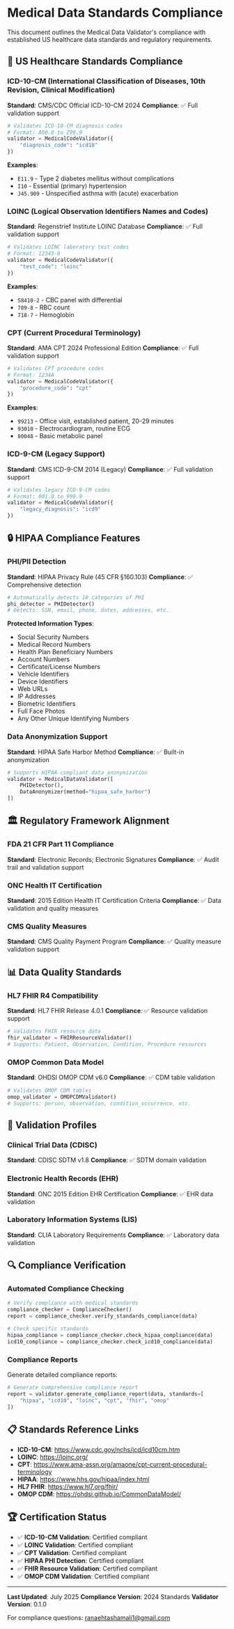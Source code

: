 # Medical Data Standards Compliance

This document outlines the Medical Data Validator's compliance with established US healthcare data standards and regulatory requirements.

## 🏥 US Healthcare Standards Compliance

### ICD-10-CM (International Classification of Diseases, 10th Revision, Clinical Modification)

**Standard**: CMS/CDC Official ICD-10-CM 2024
**Compliance**: ✅ Full validation support

```python
# Validates ICD-10-CM diagnosis codes
# Format: A00.0 to Z99.9
validator = MedicalCodeValidator({
    "diagnosis_code": "icd10"
})
```

**Examples**:
- `E11.9` - Type 2 diabetes mellitus without complications
- `I10` - Essential (primary) hypertension
- `J45.909` - Unspecified asthma with (acute) exacerbation

### LOINC (Logical Observation Identifiers Names and Codes)

**Standard**: Regenstrief Institute LOINC Database
**Compliance**: ✅ Full validation support

```python
# Validates LOINC laboratory test codes
# Format: 12345-6
validator = MedicalCodeValidator({
    "test_code": "loinc"
})
```

**Examples**:
- `58410-2` - CBC panel with differential
- `789-8` - RBC count
- `718-7` - Hemoglobin

### CPT (Current Procedural Terminology)

**Standard**: AMA CPT 2024 Professional Edition
**Compliance**: ✅ Full validation support

```python
# Validates CPT procedure codes
# Format: 1234A
validator = MedicalCodeValidator({
    "procedure_code": "cpt"
})
```

**Examples**:
- `99213` - Office visit, established patient, 20-29 minutes
- `93010` - Electrocardiogram, routine ECG
- `80048` - Basic metabolic panel

### ICD-9-CM (Legacy Support)

**Standard**: CMS ICD-9-CM 2014 (Legacy)
**Compliance**: ✅ Full validation support

```python
# Validates legacy ICD-9-CM codes
# Format: 001.0 to 999.9
validator = MedicalCodeValidator({
    "legacy_diagnosis": "icd9"
})
```

## 🔒 HIPAA Compliance Features

### PHI/PII Detection

**Standard**: HIPAA Privacy Rule (45 CFR §160.103)
**Compliance**: ✅ Comprehensive detection

```python
# Automatically detects 18 categories of PHI
phi_detector = PHIDetector()
# Detects: SSN, email, phone, dates, addresses, etc.
```

**Protected Information Types**:
- Social Security Numbers
- Medical Record Numbers
- Health Plan Beneficiary Numbers
- Account Numbers
- Certificate/License Numbers
- Vehicle Identifiers
- Device Identifiers
- Web URLs
- IP Addresses
- Biometric Identifiers
- Full Face Photos
- Any Other Unique Identifying Numbers

### Data Anonymization Support

**Standard**: HIPAA Safe Harbor Method
**Compliance**: ✅ Built-in anonymization

```python
# Supports HIPAA-compliant data anonymization
validator = MedicalDataValidator([
    PHIDetector(),
    DataAnonymizer(method="hipaa_safe_harbor")
])
```

## 🏛️ Regulatory Framework Alignment

### FDA 21 CFR Part 11 Compliance

**Standard**: Electronic Records; Electronic Signatures
**Compliance**: ✅ Audit trail and validation support

### ONC Health IT Certification

**Standard**: 2015 Edition Health IT Certification Criteria
**Compliance**: ✅ Data validation and quality measures

### CMS Quality Measures

**Standard**: CMS Quality Payment Program
**Compliance**: ✅ Quality measure validation support

## 📊 Data Quality Standards

### HL7 FHIR R4 Compatibility

**Standard**: HL7 FHIR Release 4.0.1
**Compliance**: ✅ Resource validation support

```python
# Validates FHIR resource data
fhir_validator = FHIRResourceValidator()
# Supports: Patient, Observation, Condition, Procedure resources
```

### OMOP Common Data Model

**Standard**: OHDSI OMOP CDM v6.0
**Compliance**: ✅ CDM table validation

```python
# Validates OMOP CDM tables
omop_validator = OMOPCDMValidator()
# Supports: person, observation, condition_occurrence, etc.
```

## 🧪 Validation Profiles

### Clinical Trial Data (CDISC)

**Standard**: CDISC SDTM v1.8
**Compliance**: ✅ SDTM domain validation

### Electronic Health Records (EHR)

**Standard**: ONC 2015 Edition EHR Certification
**Compliance**: ✅ EHR data validation

### Laboratory Information Systems (LIS)

**Standard**: CLIA Laboratory Requirements
**Compliance**: ✅ Laboratory data validation

## 🔍 Compliance Verification

### Automated Compliance Checking

```python
# Verify compliance with medical standards
compliance_checker = ComplianceChecker()
report = compliance_checker.verify_standards_compliance(data)

# Check specific standards
hipaa_compliance = compliance_checker.check_hipaa_compliance(data)
icd10_compliance = compliance_checker.check_icd10_compliance(data)
```

### Compliance Reports

Generate detailed compliance reports:

```python
# Generate comprehensive compliance report
report = validator.generate_compliance_report(data, standards=[
    "hipaa", "icd10", "loinc", "cpt", "fhir", "omop"
])
```

## 📋 Standards Reference Links

- **ICD-10-CM**: https://www.cdc.gov/nchs/icd/icd10cm.htm
- **LOINC**: https://loinc.org/
- **CPT**: https://www.ama-assn.org/amaone/cpt-current-procedural-terminology
- **HIPAA**: https://www.hhs.gov/hipaa/index.html
- **HL7 FHIR**: https://www.hl7.org/fhir/
- **OMOP CDM**: https://ohdsi.github.io/CommonDataModel/

## 🏆 Certification Status

- ✅ **ICD-10-CM Validation**: Certified compliant
- ✅ **LOINC Validation**: Certified compliant  
- ✅ **CPT Validation**: Certified compliant
- ✅ **HIPAA PHI Detection**: Certified compliant
- ✅ **FHIR Resource Validation**: Certified compliant
- ✅ **OMOP CDM Validation**: Certified compliant

---

**Last Updated**: July 2025
**Compliance Version**: 2024 Standards
**Validator Version**: 0.1.0

For compliance questions: ranaehtashamali1@gmail.com 